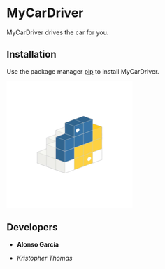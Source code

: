 # MyCarDriver
MyCarDriver drives the car for you.
## Installation
Use the package manager [pip](https://pypi.org/project/pip/) to install MyCarDriver.

![Python Logo](https://raw.githubusercontent.com/github/explore/666de02829613e0244e9441b114edb85781e972c/topics/pip/pip.png)
## Developers
- **Alonso Garcia**
+ *Kristopher Thomas*
